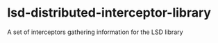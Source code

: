 # lsd-distributed-interceptor-library
A set of interceptors gathering information for the LSD library
